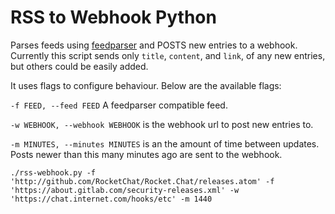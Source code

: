 # RSS to Webhook Python

Parses feeds using [feedparser](https://pypi.org/project/feedparser/) and POSTS new entries to a webhook.  
Currently this script sends only `title`, `content`, and `link`, of any new entries, but others could be easily added.

It uses flags to configure behaviour. Below are the available flags:  

`-f FEED, --feed FEED` A feedparser compatible feed.


`-w WEBHOOK, --webhook WEBHOOK` is the webhook url to post new entries to.


`-m MINUTES, --minutes MINUTES` is an the amount of time between updates. Posts newer than this many minutes ago are sent to the webhook.

```
./rss-webhook.py -f 'http://github.com/RocketChat/Rocket.Chat/releases.atom' -f 'https://about.gitlab.com/security-releases.xml' -w 'https://chat.internet.com/hooks/etc' -m 1440
```
